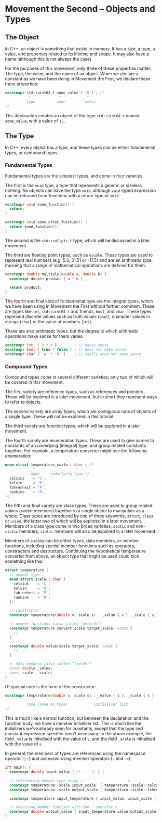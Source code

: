 # Movement the Second – Objects and Types

## The Object

In C++, an object is something that exists in memory. It has a size, a type, a value, and properties related to its lifetime and scope. It may also have a name (although this is not always the case).

For the purposes of this movement, only three of these properties matter: The type, the value, and the name of an object. When we declare a constant as we have been doing in Movement the First, we declare these three properties:

```c++
constexpr std::uint64_t some_value { 15 } ; /*
           ^             ^            ^
          type          name         value
*/
```

This declaration creates an object of the type `std::uint64_t` named `some_value`, with a value of `15`.

## The Type

In C++, every object has a type, and these types can be either fundamental types, or compound types.

### Fundamental Types

Fundamental types are the simplest types, and come in four varieties.

The first is the `void` type, a type that represents a generic or sizeless nothing. No objects can have the type `void`, although `void` typed expression can be returned from functions with a return type of `void`.

```c++
constexpr void some_function() {
  return;
}

constexpr void some_other_function() {
  return some_function();
}
```

The second is the `std::nullptr_t` type, which will be discussed in a later movement.

The third are floating point types, such as `double`. These types are used to represent real numbers (e.g. 5.0, 31.51 or -17.5) and are an arithmetic type, meaning that a range of mathematical operations are defined for them:

```c++
constexpr double multiply(double a, double b) {
  constexpr double product { a * b } ;

  return product;
}
```

The fourth and final kind of fundamental type are the integral types, which we have been using in Movement the First without further comment. These are types like `int`, `std::uint64_t` and friends, `bool`, and `char`. These types represent discrete values such as truth values (`bool`), character values in strings (`char`) or the value of numbers (`int`).

These are also arithmetic types, but the degree to which arithmetic operations make sense for them varies.

```c++
constexpr int  { 3 * 4 }        ; // makes sense
constexpr bool { true * false } ; // does not make sense
constexpr char { 'a' * 'b' }    ; // really does not make sense
```

### Compound Types

Compound types come in several different varieties; only two of which will be covered in this movement.

The first variety are reference types, such as references and pointers. These will be explored in a later movement, but in short they represent ways to refer to objects.

The second variety are array types, which are contiguous runs of objects of a single type. These will not be explored in this tutorial.

The third variety are function types, which will be explored in a later movement.

The fourth variety are enumeration types. These are used to give names to constants of an underlying (integral) type, and group related constants together. For example, a temperature converter might use the following enumeration:

```c++
enum struct temperature_scale : char { /*
             ^                   ^
            name     underlying type */
  celcius    = 'C',
  kelvin     = 'K',
  fahrenheit = 'F',
  rankine    = 'R',
};
```

The fifth and final variety are class types. These are used to group related values (called members) together in a single object to manipulate as a whole. Class types are introduced by one of three keywords, `struct`, `class` or `union`, the latter two of which will be explored in a later movement. Members of a class type come in two broad varieties, `static` and non-`static` members; `static` members will also be explored in a later movement.

Members of a class can be either types, data members, or member functions, including special member functions such as operators, constructors and destructors. Continuing the hypothetical temperature converter from above, an object type that might be used could look something like this:

```c++
struct temperature {
  // member type
  enum struct scale : char {
    celcius    = 'C',
    kelvin     = 'K',
    fahrenheit = 'F',
    rankine    = 'R',
  };

  // constructor
  constexpr temperature(double v, scale s) : _value { v }, _scale { s } { }

  // member functions (also called "methods")
  constexpr temperature convert(scale target_scale) const {
    // ...
  }

  constexpr double value(scale target_scale) const {
    // ...
  }

  // data members (also called "fields")
  const double _value;
  const scale  _scale;
}
```

Of special note is the form of the constructor:

```c++
constexpr temperature(double v, scale s) : _value { v }, _scale { s } { } /*
           ^                              ^                            ^
          name (same as type)            initialiser list             function body
*/
```

This is much like a normal function, but between the declaration and the function body, we have a member initialiser list. This is much like the initialisers we've already seen for constants, except that the type and constant expression specifier aren't necessary. In the above example, the field `_value` is initialised with the value of `v`, and the field `_scale` is initialised with the value of `s`.

In general, the members of types are referenced using the namespace operator (`::`) and accessed using member operators (`.` and `->`):

```c++
int main() {
  constexpr double input_value { /* ... */ } ;

  // referencing member type using ::                    v
  constexpr temperature::scale input_scale  { temperature::scale::celcius    } ;
  constexpr temperature::scale output_scale { temperature::scale::fahrenheit } ;

  constexpr temperature input_temperature { input_value, input_scale };

  // accessing member function with the . operator v
  constexpr double output_value { input_temperature.value(output_scale) } ;
}
```
